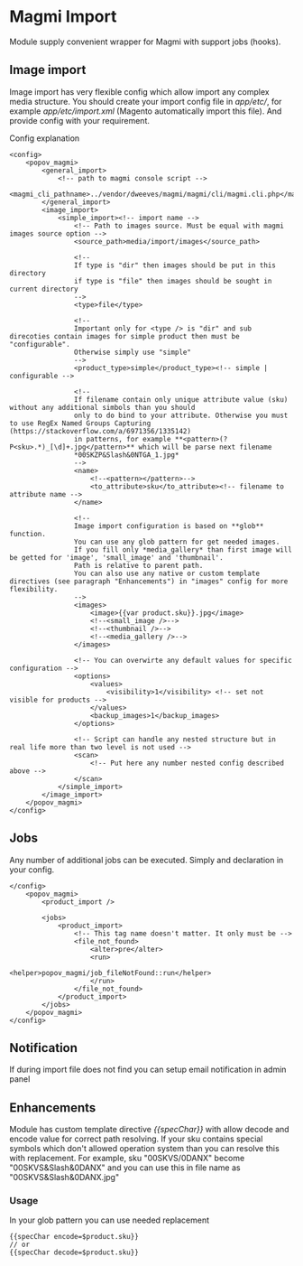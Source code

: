 # Magmi Import

Module supply convenient wrapper for Magmi with support jobs (hooks).

## Image import
Image import has very flexible config which allow import any complex media structure.
You should create your import config file in *app/etc/*, for example *app/etc/import.xml* (Magento automatically
import this file). And provide config with your requirement.

Config explanation
```
<config>
	<popov_magmi>
        <general_import>
            <!-- path to magmi console script -->
            <magmi_cli_pathname>../vendor/dweeves/magmi/magmi/cli/magmi.cli.php</magmi_cli_pathname>
        </general_import>
		<image_import>
			<simple_import><!-- import name -->
				<!-- Path to images source. Must be equal with magmi images source option -->
				<source_path>media/import/images</source_path>
	
				<!--
                If type is "dir" then images should be put in this directory
                if type is "file" then images should be sought in current directory
                -->
				<type>file</type>
	
				<!--
				Important only for <type /> is "dir" and sub direcoties contain images for simple product then must be "configurable".
				Otherwise simply use "simple"
				-->
				<product_type>simple</product_type><!-- simple | configurable -->
	
				<!-- 
				If filename contain only unique attribute value (sku) without any additional simbols than you should
				only to do bind to your attribute. Otherwise you must to use RegEx Named Groups Capturing (https://stackoverflow.com/a/6971356/1335142)
				in patterns, for example **<pattern>(?P<sku>.*)_[\d]+.jpg</pattern>** which will be parse next filename
				*00SKZP&Slash&0NTGA_1.jpg*
				-->
				<name>
					<!--<pattern></pattern>-->
					<to_attribute>sku</to_attribute><!-- filename to attribute name -->
				</name>
	
				<!--
				Image import configuration is based on **glob** function. 
				You can use any glob pattern for get needed images.
				If you fill only *media_gallery* than first image will be getted for 'image', 'small_image' and 'thumbnail'.
				Path is relative to parent path.
				You can also use any native or custom template directives (see paragraph "Enhancements") in "images" config for more flexibility.
				-->
				<images>
					<image>{{var product.sku}}.jpg</image>
					<!--<small_image />-->
					<!--<thumbnail />-->
					<!--<media_gallery />-->
				</images>
	
				<!-- You can overwirte any default values for specific configuration -->
				<options>
					<values>
						<visibility>1</visibility> <!-- set not visible for products -->
					</values>
					<backup_images>1</backup_images>
				</options>
	
				<!-- Script can handle any nested structure but in real life more than two level is not used -->
				<scan>
					<!-- Put here any number nested config described above -->
				</scan>
			</simple_import>
		</image_import>
	</popov_magmi>
</config>
```

## Jobs
Any number of additional jobs can be executed.
Simply and declaration in your config. 
```
</config>
    <popov_magmi>
		<product_import />

		<jobs>
			<product_import>
				<!-- This tag name doesn't matter. It only must be -->
				<file_not_found>
					<alter>pre</alter>
					<run>
						<helper>popov_magmi/job_fileNotFound::run</helper>
					</run>
				</file_not_found>
			</product_import>
		</jobs>
	</popov_magmi>
</config>
```

## Notification
If during import file does not find you can setup email notification in admin panel 

## Enhancements
Module has custom template directive *{{specChar}}* with allow decode and encode value for correct path resolving.
If your sku contains special symbols which don't allowed operation system than you can resolve this with replacement.
For example, sku "00SKVS/0DANX" become "00SKVS&Slash&0DANX" and you can use this in file name as "00SKVS&Slash&0DANX.jpg"

### Usage
In your glob pattern you can use needed replacement
```
{{specChar encode=$product.sku}}
// or
{{specChar decode=$product.sku}}
```

